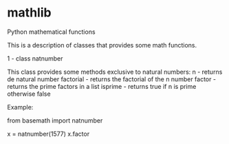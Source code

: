 # mathlib
Python mathematical functions

This is a description of classes that provides some math functions.

1 - class natnumber

This class provides some methods exclusive to natural numbers:
n - returns de natural number
factorial - returns the factorial of the n number
factor - returns the prime factors in a list
isprime - returns true if n is prime otherwise false

Example:

from basemath import natnumber

x = natnumber(1577)
x.factor

